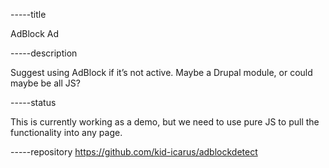 -----title

AdBlock Ad

-----description

Suggest using AdBlock if it’s not active. Maybe a Drupal module, or could maybe be all JS?

-----status

This is currently working as a demo, but we need to use pure JS to pull the functionality into any page.

-----repository
https://github.com/kid-icarus/adblockdetect
